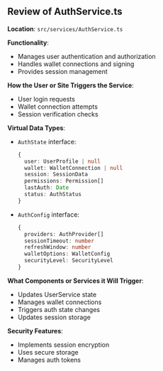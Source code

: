 ## Review of AuthService.ts

**Location**: `src/services/AuthService.ts`

**Functionality**:
- Manages user authentication and authorization
- Handles wallet connections and signing
- Provides session management

**How the User or Site Triggers the Service**:
- User login requests
- Wallet connection attempts
- Session verification checks

**Virtual Data Types**:
- `AuthState` interface:
  ```typescript
  {
    user: UserProfile | null
    wallet: WalletConnection | null
    session: SessionData
    permissions: Permission[]
    lastAuth: Date
    status: AuthStatus
  }
  ```
- `AuthConfig` interface:
  ```typescript
  {
    providers: AuthProvider[]
    sessionTimeout: number
    refreshWindow: number
    walletOptions: WalletConfig
    securityLevel: SecurityLevel
  }
  ```

**What Components or Services it Will Trigger**:
- Updates UserService state
- Manages wallet connections
- Triggers auth state changes
- Updates session storage

**Security Features**:
- Implements session encryption
- Uses secure storage
- Manages auth tokens
